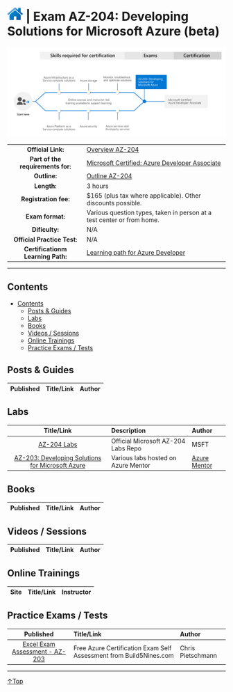 # [![Home](/img/home.png)](certifications.md "Overview Certifications") | Exam AZ-204: Developing Solutions for Microsoft Azure (beta)
![Cert](/img/az-204.png)

|                                   |                                                                                                                         |
| :-------------------------------: | :---------------------------------------------------------------------------------------------------------------------- |
|        **Official Link:**         | [Overview AZ-204](https://docs.microsoft.com/en-us/learn/certifications/exams/AZ-204)                                   |
| **Part of the requirements for:** | [Microsoft Certified: Azure Developer Associate](https://docs.microsoft.com/en-us/learn/certifications/azure-developer) |
|           **Outline:**            | [Outline AZ-204](https://query.prod.cms.rt.microsoft.com/cms/api/am/binary/RE4oZ7B)                                     |
|            **Length:**            | 3 hours                                                                                                                 |
|       **Registration fee:**       | $165 (plus tax where applicable).  Other discounts possible.                                                            |
|         **Exam format:**          | Various question types, taken in person at a test center or from home.                                                  |
|          **Dificulty:**           | N/A                                                                                                                     |
|    **Official Practice Test:**    | N/A                                                                                                                     |
| **Certificationm Learning Path:** | [Learning path for Azure Developer](https://query.prod.cms.rt.microsoft.com/cms/api/am/binary/RWtQqM)                   |


___

## Contents
- [Contents](#contents)
    - [Posts & Guides](#posts-&-guides)
    - [Labs](#labs)
    - [Books](#books)
    - [Videos / Sessions](#videos-/-sessions)
    - [Online Trainings](#online-trainings)
    - [Practice Exams / Tests](#practice-exams-/-tests)


## Posts & Guides
| Published | Title/Link | Author |
| :-------: | :--------- | :----- |



## Labs
|                                                           Title/Link                                                           | Description                         | Author                                             |
| :----------------------------------------------------------------------------------------------------------------------------: | :---------------------------------- | :------------------------------------------------- |
|                [AZ-204 Labs](https://github.com/MicrosoftLearning/AZ-204-DevelopingSolutionsforMicrosoftAzure)                 | Official Microsoft AZ-204 Labs Repo | MSFT                                               |
| [AZ-203: Developing Solutions for Microsoft Azure](https://github.com/AzureMentor/AZ-203-DevelopingSolutionsforMicrosoftAzure) | Various labs hosted on Azure Mentor | [Azure Mentor](https://azurementor.wordpress.com/) |


## Books
| Published | Title/Link | Author |
| :-------: | :--------- | :----- |



## Videos / Sessions
| Published | Title/Link | Author |
| :-------: | :--------- | :----- |



## Online Trainings
| Site  | Title/Link | Instructor |
| :---: | :--------- | :--------- |


## Practice Exams / Tests
|                                                                             Published                                                                             | Title/Link                                                         | Author            |
| :---------------------------------------------------------------------------------------------------------------------------------------------------------------: | :----------------------------------------------------------------- | :---------------- |
| [Excel Exam Assessment - AZ-203](https://github.com/Build5Nines/exam-assessments/blob/master/Assessments/Exam-Msft-AZ-203-Self-Assessment-Build5Nines.xlsx?raw=1) | Free Azure Certification Exam Self Assessment from Build5Nines.com | Chris Pietschmann |

___
 <a href="#top" title="Back to the top.">↑Top</a>
